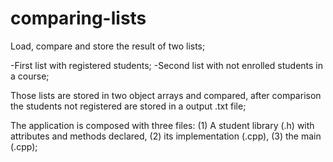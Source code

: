 # comparing-lists

Load, compare and store the result of two lists;

-First list with registered students; -Second list with not enrolled students in a course;

Those lists are stored in two object arrays and compared, after comparison the students not registered are stored in a output .txt file;

The application is composed with three files: (1) A student library (.h) with attributes and methods declared, (2) its implementation (.cpp), (3) the main (.cpp);

